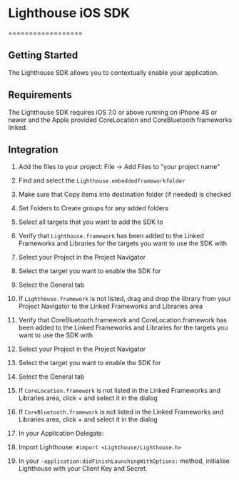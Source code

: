 # Lighthouse iOS SDK
==================


## Getting Started

The Lighthouse SDK allows you to contextually enable your application.

## Requirements

The Lighthouse SDK requires iOS 7.0 or above running on iPhone 4S or newer and the Apple provided CoreLocation and CoreBluetooth frameworks linked.

## Integration

1. Add the files to your project: File -> Add Files to "your project name"
  1. Find and select the `Lighthouse.embeddedframeworkfolder`
  2. Make sure that Copy items into destination folder (if needed) is checked
  3. Set Folders to Create groups for any added folders
  4. Select all targets that you want to add the SDK to

2. Verify that `Lighthouse.framework` has been added to the Linked Frameworks and Libraries for the targets you want to use the SDK with
  1. Select your Project in the Project Navigator
  2. Select the target you want to enable the SDK for
  3. Select the General tab

3. If `Lighthouse.framework` is not listed, drag and drop the library from your Project
Navigator to the Linked Frameworks and Libraries area

4. Verify that CoreBluetooth.framework and CoreLocation.framework has been added to the Linked Frameworks and Libraries for the targets you want to use the SDK with
  1. Select your Project in the Project Navigator
  2. Select the target you want to enable the SDK for
  3. Select the General tab
  4. If `CoreLocation.framework` is not listed in the Linked Frameworks and Libraries area, click + and select it in the dialog
  5. If `CoreBluetooth.framework` is not listed in the Linked Frameworks and Libraries area, click + and select it in the dialog

5. In your Application Delegate:
  1. Import Lighthouse: `#import <Lighthouse/Lighthouse.h>`
  2. In your `-application:didFinishLaunchingWithOptions:` method, initialise Lighthouse with your Client Key and Secret.
